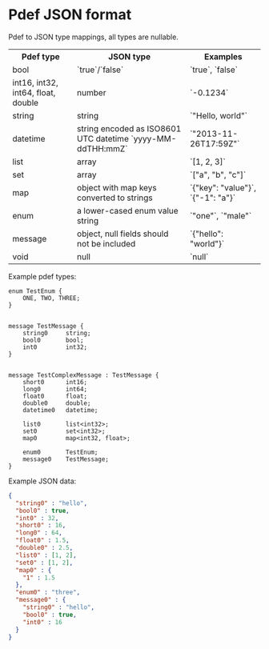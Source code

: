 Pdef JSON format
================

Pdef to JSON type mappings, all types are nullable.
<table>
    <tr>
        <th>Pdef type</th>
        <th>JSON type</th>
        <th>Examples</th>
    <tr>
    <tr>
        <td>bool</td>
        <td>`true`/`false`</td>
        <td>`true`, `false`</td>
    <tr>
    <tr>
        <td>int16, int32, int64, float, double</td>
        <td>number</td>
        <td>`-0.1234`</td>
    </tr>
    <tr>
        <td>string</td>
        <td>string</td>
        <td>`"Hello, world"`</td>
    </tr>
    <tr>
        <td>datetime</td>
        <td>string encoded as ISO8601 UTC datetime `yyyy-MM-ddTHH:mmZ`</td>
        <td>`"2013-11-26T17:59Z"`</td>
    </tr>
    <tr>
        <td>list</td>
        <td>array</td>
        <td>`[1, 2, 3]`</td>
    </tr>
    <tr>
        <td>set</td>
        <td>array</td>
        <td>`["a", "b", "c"]`</td>
    </tr>
    <tr>
        <td>map</td>
        <td>object with map keys converted to strings</td>
        <td>`{"key": "value"}`, `{"-1": "a"}`</td>
    </tr>
    <tr>
        <td>enum</td>
        <td>a lower-cased enum value string</td>
        <td>`"one"`, `"male"`</td>
    </tr>
    <tr>
        <td>message</td>
        <td>object, null fields should not be included</td>
        <td>`{"hello": "world"}`</td>
    </tr>
    <tr>
        <td>void</td>
        <td>null</td>
        <td>`null`</td>
    </tr>
</table>

Example pdef types:
```pdef
enum TestEnum {
    ONE, TWO, THREE;
}


message TestMessage {
    string0     string;
    bool0       bool;
    int0        int32;
}


message TestComplexMessage : TestMessage {
    short0      int16;
    long0       int64;
    float0      float;
    double0     double;
    datetime0   datetime;

    list0       list<int32>;
    set0        set<int32>;
    map0        map<int32, float>;

    enum0       TestEnum;
    message0    TestMessage;
}
```

Example JSON data:
```json
{
  "string0" : "hello",
  "bool0" : true,
  "int0" : 32,
  "short0" : 16,
  "long0" : 64,
  "float0" : 1.5,
  "double0" : 2.5,
  "list0" : [1, 2],
  "set0" : [1, 2],
  "map0" : {
    "1" : 1.5
  },
  "enum0" : "three",
  "message0" : {
    "string0" : "hello",
    "bool0" : true,
    "int0" : 16
  }
}
```
